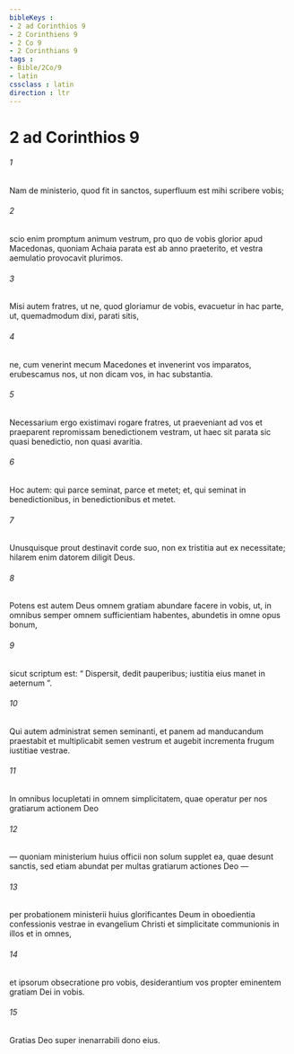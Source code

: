 ```yaml
---
bibleKeys : 
- 2 ad Corinthios 9
- 2 Corinthiens 9
- 2 Co 9
- 2 Corinthians 9
tags : 
- Bible/2Co/9
- latin
cssclass : latin
direction : ltr
---
```


# 2 ad Corinthios 9

###### 1
Nam de ministerio, quod fit in sanctos, superfluum est mihi scribere vobis; 
###### 2
scio enim promptum animum vestrum, pro quo de vobis glorior apud Macedonas, quoniam Achaia parata est ab anno praeterito, et vestra aemulatio provocavit plurimos. 
###### 3
Misi autem fratres, ut ne, quod gloriamur de vobis, evacuetur in hac parte, ut, quemadmodum dixi, parati sitis, 
###### 4
ne, cum venerint mecum Macedones et invenerint vos imparatos, erubescamus nos, ut non dicam vos, in hac substantia. 
###### 5
Necessarium ergo existimavi rogare fratres, ut praeveniant ad vos et praeparent repromissam benedictionem vestram, ut haec sit parata sic quasi benedictio, non quasi avaritia.
###### 6
Hoc autem: qui parce seminat, parce et metet; et, qui seminat in benedictionibus, in benedictionibus et metet. 
###### 7
Unusquisque prout destinavit corde suo, non ex tristitia aut ex necessitate; hilarem enim datorem diligit Deus. 
###### 8
Potens est autem Deus omnem gratiam abundare facere in vobis, ut, in omnibus semper omnem sufficientiam habentes, abundetis in omne opus bonum, 
###### 9
sicut scriptum est: “ Dispersit, dedit pauperibus; iustitia eius manet in aeternum ”.
###### 10
Qui autem administrat semen seminanti, et panem ad manducandum praestabit et multiplicabit semen vestrum et augebit incrementa frugum iustitiae vestrae. 
###### 11
In omnibus locupletati in omnem simplicitatem, quae operatur per nos gratiarum actionem Deo 
###### 12
— quoniam ministerium huius officii non solum supplet ea, quae desunt sanctis, sed etiam abundat per multas gratiarum actiones Deo — 
###### 13
per probationem ministerii huius glorificantes Deum in oboedientia confessionis vestrae in evangelium Christi et simplicitate communionis in illos et in omnes, 
###### 14
et ipsorum obsecratione pro vobis, desiderantium vos propter eminentem gratiam Dei in vobis. 
###### 15
Gratias Deo super inenarrabili dono eius.

